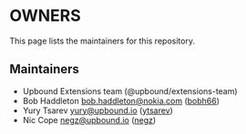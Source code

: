 # OWNERS

This page lists the maintainers for this repository.

## Maintainers

* Upbound Extensions team (@upbound/extensions-team)
* Bob Haddleton <bob.haddleton@nokia.com> ([bobh66](https://github.com/bobh66))
* Yury Tsarev <yury@upbound.io> ([ytsarev](https://github.com/ytsarev))
* Nic Cope <negz@upbound.io> ([negz](https://github.com/negz))